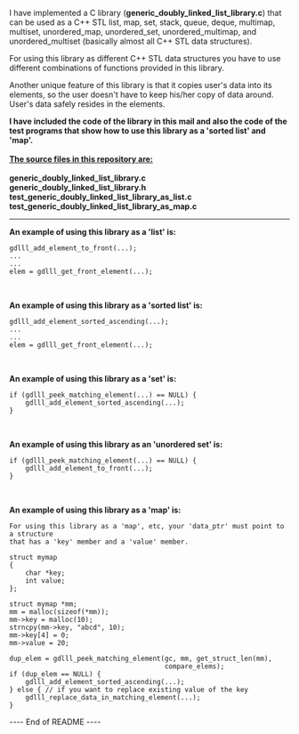 I have implemented a C library (**generic_doubly_linked_list_library.c**) that can
be used as a C++ STL list, map, set, stack, queue, deque, multimap, multiset,
unordered_map, unordered_set, unordered_multimap, and unordered_multiset
(basically almost all C++ STL data structures).

For using this library as different C++ STL data structures you have to use
different combinations of functions provided in this library.

Another unique feature of this library is that it copies user's data into its
elements, so the user doesn't have to keep his/her copy of data around. User's
data safely resides in the elements.

**I have included the code of the library in this mail and also the code of the
test programs that show how to use this library as a 'sorted list' and 'map'.**
<br>
<br>
<ins>**The source files in this repository are:**</ins>
<br>
<br>
**generic_doubly_linked_list_library.c<br>
generic_doubly_linked_list_library.h<br>
test_generic_doubly_linked_list_library_as_list.c<br>
test_generic_doubly_linked_list_library_as_map.c**
<br>
<hr>

**An example of using this library as a 'list' is:**

```
gdlll_add_element_to_front(...);
...
...
elem = gdlll_get_front_element(...);
```
<br>

**An example of using this library as a 'sorted list' is:**

```
gdlll_add_element_sorted_ascending(...);
...
...
elem = gdlll_get_front_element(...);
```
<br>

**An example of using this library as a 'set' is:**

```
if (gdlll_peek_matching_element(...) == NULL) {
    gdlll_add_element_sorted_ascending(...);
}
```
<br>

**An example of using this library as an 'unordered set' is:**

```
if (gdlll_peek_matching_element(...) == NULL) {
    gdlll_add_element_to_front(...);
}
```
<br>

**An example of using this library as a 'map' is:**

```
For using this library as a 'map', etc, your 'data_ptr' must point to a structure
that has a 'key' member and a 'value' member.

struct mymap
{
    char *key;
    int value;
};

struct mymap *mm;
mm = malloc(sizeof(*mm));
mm->key = malloc(10);
strncpy(mm->key, "abcd", 10);
mm->key[4] = 0;
mm->value = 20;

dup_elem = gdlll_peek_matching_element(gc, mm, get_struct_len(mm), 
                                       compare_elems);                   
if (dup_elem == NULL) {                                                  
    gdlll_add_element_sorted_ascending(...);                   
} else { // if you want to replace existing value of the key            
    gdlll_replace_data_in_matching_element(...);
}                                                                        
```

---- End of README ----
